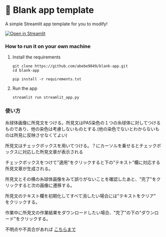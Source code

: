 # 🎈 Blank app template

A simple Streamlit app template for you to modify!

[![Open in Streamlit](https://static.streamlit.io/badges/streamlit_badge_black_white.svg)](https://blank-app-gsicntv03eq.streamlit.app/)

### How to run it on your own machine

1. Install the requirements

   ```
   git clone https://github.com/abebe9849/blank-app.git
   cd blank-app
   
   pip install -r requirements.txt
   ```

2. Run the app

   ```
   streamlit run streamlit_app.py
   ```

### 使い方

糸球体画像に所見文をつける。所見文はPAS染色の１つの糸球体に対してつけるものであり、他の染色は考慮しないものとする.(他の染色でないとわからないものは所見に反映させなくてよい)

所見文はチェックボックスを用いてつける。？にカーソルを乗せるとチェックボックスに対応した所見文章が表示される

チェックボックスをつけて"適用"をクリックすると下の”テキスト”欄に対応する所見文章が生成される。

所見文とその横の糸球体画像をみて誤りがないことを確認したあと、"完了"をクリックすると次の画像に遷移する。

所見文のテキスト欄を初期化してすべて消したい場合には"テキストをクリア"　をクリックする。

作業中に所見文の作業結果をダウンロードしたい場合、"完了"の下の"ダウンロード"をクリックする。


不明点や不具合があれば [こちらまで](https://mail.google.com/mail/?view=cm&fs=1&to=masamasa20001002@gmail.com&su=【糸球体画像に対するキャプションつけ】)



